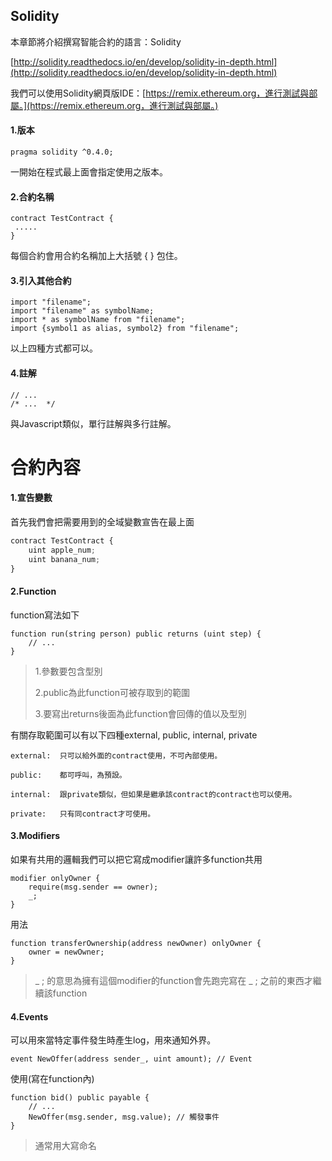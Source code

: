 ## Solidity

本章節將介紹撰寫智能合約的語言：Solidity

[http://solidity.readthedocs.io/en/develop/solidity-in-depth.html](http://solidity.readthedocs.io/en/develop/solidity-in-depth.html)

我們可以使用Solidity網頁版IDE：[https://remix.ethereum.org，進行測試與部屬。](https://remix.ethereum.org，進行測試與部屬。)

#### 1.版本

```
pragma solidity ^0.4.0;
```

一開始在程式最上面會指定使用之版本。

#### 2.合約名稱

```
contract TestContract {
 .....
}
```

每個合約會用合約名稱加上大括號 { } 包住。

#### 3.引入其他合約

```
import "filename";
import "filename" as symbolName;
import * as symbolName from "filename";
import {symbol1 as alias, symbol2} from "filename";
```

以上四種方式都可以。

#### 4.註解

```
// ...
/* ...  */
```

與Javascript類似，單行註解與多行註解。

# 合約內容

#### 1.宣告變數

首先我們會把需要用到的全域變數宣告在最上面

```js
contract TestContract {
    uint apple_num;
    uint banana_num;  
}
```

#### 2.Function

function寫法如下

```
function run(string person) public returns (uint step) { 
    // ...
}
```

> 1.參數要包含型別
>
> 2.public為此function可被存取到的範圍
>
> 3.要寫出returns後面為此function會回傳的值以及型別

有關存取範圍可以有以下四種external, public, internal, private

```
external:  只可以給外面的contract使用，不可內部使用。

public:    都可呼叫，為預設。

internal:  跟private類似，但如果是繼承該contract的contract也可以使用。

private:   只有同contract才可使用。
```

#### 3.Modifiers

如果有共用的邏輯我們可以把它寫成modifier讓許多function共用

```
modifier onlyOwner {
    require(msg.sender == owner);
    _;
}
```

用法

```
function transferOwnership(address newOwner) onlyOwner { 
    owner = newOwner;
}
```

> \_ ; 的意思為擁有這個modifier的function會先跑完寫在 \_ ; 之前的東西才繼續該function

#### 4.Events

可以用來當特定事件發生時產生log，用來通知外界。

```
event NewOffer(address sender_, uint amount); // Event
```

使用\(寫在function內\)

```
function bid() public payable {
    // ...
    NewOffer(msg.sender, msg.value); // 觸發事件
}
```

> 通常用大寫命名





